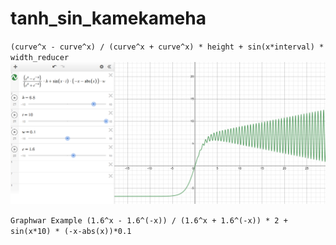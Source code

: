 # tanh_sin_kamekameha
`
(curve^x - curve^x) / (curve^x + curve^x) * height + sin(x*interval) * width_reducer
`
[![tanh_sin_kamekameha](https://github.com/HRNPH/Graphwar_Cheatsheets/blob/main/image/tanh_sin_kamekameha.png)](https://github.com/HRNPH/Graphwar_Cheatsheets/blob/main/image/tanh_sin_kamekameha.png)

`Graphwar Example
(1.6^x - 1.6^(-x)) / (1.6^x + 1.6^(-x)) * 2 + sin(x*10) * (-x-abs(x))*0.1
`